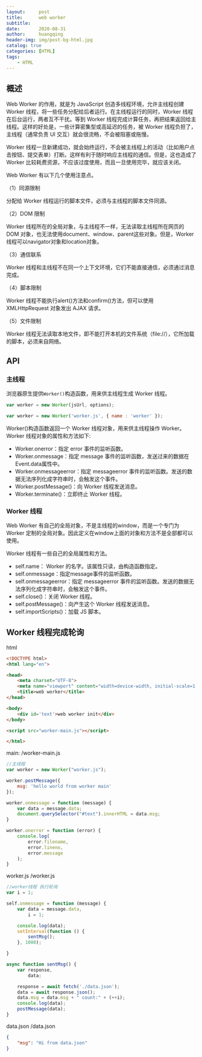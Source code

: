 ```yaml
---
layout:     post
title:      web worker
subtitle:   
date:       2020-08-31
author:     huangqing
header-img: img/post-bg-html.jpg
catalog: true
categories: [HTML]
tags:
    - HTML
---
```


## 概述

Web Worker 的作用，就是为 JavaScript 创造多线程环境，允许主线程创建 Worker 线程，将一些任务分配给后者运行。在主线程运行的同时，Worker 线程在后台运行，两者互不干扰。等到 Worker 线程完成计算任务，再把结果返回给主线程。这样的好处是，一些计算密集型或高延迟的任务，被 Worker 线程负担了，主线程（通常负责 UI 交互）就会很流畅，不会被阻塞或拖慢。

Worker 线程一旦新建成功，就会始终运行，不会被主线程上的活动（比如用户点击按钮、提交表单）打断。这样有利于随时响应主线程的通信。但是，这也造成了 Worker 比较耗费资源，不应该过度使用，而且一旦使用完毕，就应该关闭。

Web Worker 有以下几个使用注意点。

（1）同源限制

分配给 Worker 线程运行的脚本文件，必须与主线程的脚本文件同源。

（2）DOM 限制

Worker 线程所在的全局对象，与主线程不一样，无法读取主线程所在网页的 DOM 对象，也无法使用document、window、parent这些对象。但是，Worker 线程可以navigator对象和location对象。

（3）通信联系

Worker 线程和主线程不在同一个上下文环境，它们不能直接通信，必须通过消息完成。

（4）脚本限制

Worker 线程不能执行alert()方法和confirm()方法，但可以使用 XMLHttpRequest 对象发出 AJAX 请求。

（5）文件限制

Worker 线程无法读取本地文件，即不能打开本机的文件系统（file://），它所加载的脚本，必须来自网络。

## API

### 主线程

浏览器原生提供`Worker()`构造函数，用来供主线程生成 Worker 线程。

```js
var worker = new Worker(jsUrl, options);

var worker = new Worker('worker.js', { name : 'worker' });
```

Worker()构造函数返回一个 Worker 线程对象，用来供主线程操作 Worker。Worker 线程对象的属性和方法如下:

+ Worker.onerror：指定 error 事件的监听函数。
+ Worker.onmessage：指定 message 事件的监听函数，发送过来的数据在Event.data属性中。
+ Worker.onmessageerror：指定 messageerror 事件的监听函数。发送的数据无法序列化成字符串时，会触发这个事件。
+ Worker.postMessage()：向 Worker 线程发送消息。
+ Worker.terminate()：立即终止 Worker 线程。

### Worker 线程

Web Worker 有自己的全局对象，不是主线程的window，而是一个专门为 Worker 定制的全局对象。因此定义在window上面的对象和方法不是全部都可以使用。

Worker 线程有一些自己的全局属性和方法。

+ self.name： Worker 的名字。该属性只读，由构造函数指定。
+ self.onmessage：指定message事件的监听函数。
+ self.onmessageerror：指定 messageerror 事件的监听函数。发送的数据无法序列化成字符串时，会触发这个事件。
+ self.close()：关闭 Worker 线程。
+ self.postMessage()：向产生这个 Worker 线程发送消息。
+ self.importScripts()：加载 JS 脚本。


## Worker 线程完成轮询

html

```html
<!DOCTYPE html>
<html lang="en">

<head>
    <meta charset="UTF-8">
    <meta name="viewport" content="width=device-width, initial-scale=1.0">
    <title>web worker</title>
</head>

<body>
    <div id='text'>web worker init</div>
</body>

<script src="worker-main.js"></script>

</html>
```

main: /worker-main.js

```js
//主线程
var worker = new Worker("worker.js");

worker.postMessage({
    msg: 'hello world from worker main'
});

worker.onmessage = function (message) {
    var data = message.data;
    document.querySelector("#text").innerHTML = data.msg;
}

worker.onerror = function (error) {
    console.log(
        error.filename,
        error.lineno,
        error.message
    );
}

```

worker.js /worker.js

```js
//worker线程 执行轮询
var i = 1;

self.onmessage = function (message) {
    var data = message.data,
        i = 1;

    console.log(data);
    setInterval(function () {
        sentMsg();
    }, 1000);

}

async function sentMsg() {
    var response,
        data;

    response = await fetch('./data.json');
    data = await response.json();
    data.msg = data.msg + " count:" + (++i);
    console.log(data);
    postMessage(data);
}

```

data.json /data.json

```json
{
    "msg": "Hi from data.json"
}

```
